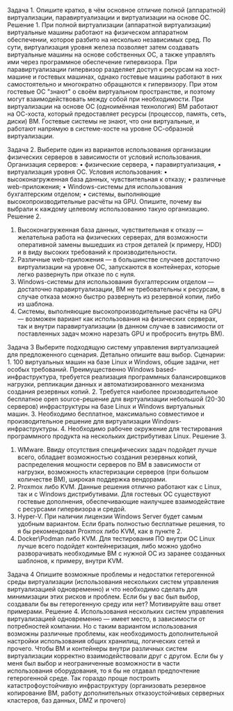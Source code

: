 Задача 1.
Опишите кратко, в чём основное отличие полной (аппаратной) виртуализации, паравиртуализации и виртуализации на основе ОС.
Решение 1.
При полной виртуализации (аппаратной виртуализации) виртуальные машины работают на физическом аппаратном обеспечении, которое разбито на несколько независимых сред. По сути, виртуализация уровня железа позволяет затем создавать виртуальные машины на основе собственных ОС, а также управлять ими через программное обеспечение гипервизора.
При паравиртуализации гипервизор разделяет доступ к ресурсам на хост-машине и гостевых машинах, однако гостевые машины работают в них самостоятельно и многократно обращаются к гипервизору. При этом гостевые ОС "знают" о своём виртуальном пространстве, и поэтому могут взаимодействовать между собой при необходимости.
При виртуализации на основе ОС (одноимённая технология) ВМ работают на ОС-хоста, который предоставляет ресурсы (процессор, память, сеть, диски) ВМ. Гостевые системы не знают, что они виртуальные, и работают напрямую в системе-хосте на уровне ОС-образной виртуализации.

Задача 2.
Выберите один из вариантов использования организации физических серверов в зависимости от условий использования.
Организация серверов:
    • физические сервера,
    • паравиртуализация,
    • виртуализация уровня ОС.
Условия использования:
    • высоконагруженная база данных, чувствительная к отказу;
    • различные web-приложения;
    • Windows-системы для использования бухгалтерским отделом;
    • системы, выполняющие высокопроизводительные расчёты на GPU.
Опишите, почему вы выбрали к каждому целевому использованию такую организацию.
Решение 2.
1. Высоконагруженная база данных, чувствительная к отказу — желательна работа на физических серверах, для возможности оперативной замены вышедших из строя деталей (к примеру, HDD) и в виду высоких требований к производительности.
2. Различные web-приложения — в большинстве случаев достаточно виртуализации на уровне ОС, запускаются в контейнерах, которые легко развернуть при отказе по с нуля. 
3. Windows-системы для использования бухгалтерским отделом — достаточно паравиртуализации, ВМ не требовательны к ресурсам, в случае отказа можно быстро развернуть из резервной копии, либо из шаблона.
4. Системы, выполняющие высокопроизводительные расчёты на GPU — возможен вариант как использования на физических серверах, так и внутри паравиртуализации (в данном случае в зависимости от поставленных задач можно нарезать GPU и пробросить внутрь ВМ).

Задача 3
Выберите подходящую систему управления виртуализацией для предложенного сценария. Детально опишите ваш выбор.
Сценарии:
    1. 100 виртуальных машин на базе Linux и Windows, общие задачи, нет особых требований. Преимущественно Windows based-инфраструктура, требуется реализация программных балансировщиков нагрузки, репликации данных и автоматизированного механизма создания резервных копий.
    2. Требуется наиболее производительное бесплатное open source-решение для виртуализации небольшой (20-30 серверов) инфраструктуры на базе Linux и Windows виртуальных машин.
    3. Необходимо бесплатное, максимально совместимое и производительное решение для виртуализации Windows-инфраструктуры.
    4. Необходимо рабочее окружение для тестирования программного продукта на нескольких дистрибутивах Linux.
Решение 3.
1. WMware. Ввиду отсутствия специфических задач подойдет лучше всего, обладает возможностью создания резервных копий, распределения мощности серверов по ВМ в зависимости от нагрузки, возможность кластеризации серверов (при большом количестве ВМ), широкая поддержка вендорами.
2. Proxmox либо KVM. Данные решения отлично работают как с Linux, так и с Windows дистрибутивами. Для гостевых ОС существуют гостевые дополнения, обеспечивающие наилучшее взаимодействие с ресурсами гипервизора и средой.
3. Hyper-V. При наличии лицензии Windows Server будет самым удобным вариантом. Если брать полностью бесплатные решения, то я бы рекомендовал Proxmox либо KVM, как в пункте 2. 
4. Docker\Podman либо KVM. Для тестирования ПО внутри ОС Linux лучше всего подойдет контейнеризация, либо можно удобно разворачивать необходимые ВМ с нужной ОС из заранее созданных шаблонов, к примеру, внутри KVM.

Задача 4
Опишите возможные проблемы и недостатки гетерогенной среды виртуализации (использования нескольких систем управления виртуализацией одновременно) и что необходимо сделать для минимизации этих рисков и проблем. Если бы у вас был выбор, создавали бы вы гетерогенную среду или нет? Мотивируйте ваш ответ примерами.
Решение 4.
Использования нескольких систем управления виртуализацией одновременно — имеет место, в зависимости от потребностей компании. Но с таким вариантом использования возможны различные проблемы, как необходимость дополнительной настройки использования общих хранилищ, логических сетей и прочего. Чтобы ВМ и контейнеры внутри различных систем виртуализации корректно взаимодействовали друг с другом.
Если бы у меня был выбор и неограниченные возможности в части использования оборудования, то я бы не отдавал предпочтение гетерогенной среде. Так гораздо проще построить катастрофоустойчивую инфраструктуру (организовать резервное копирование ВМ, работу дополнительных отказоустойчивых серверных кластеров, баз данных, DMZ и прочего)
